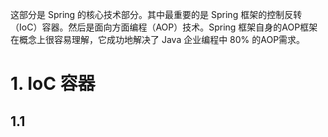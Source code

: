 这部分是 Spring 的核心技术部分。其中最重要的是 Spring 框架的控制反转（IoC）容器。然后是面向方面编程（AOP）技术。Spring 框架自身的AOP框架在概念上很容易理解，它成功地解决了 Java 企业编程中 80% 的AOP需求。

# 1. IoC 容器

## 1.1
